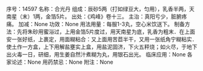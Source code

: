 序号：14597
名称：合光丹
组成：辰砂5两（打如绿豆大，匀用），乳香半两，天南星（末）1两，金箔5片。
出处：《鸡峰》卷十三。
主治：真阳亏少，脏腑疼痛。
加减：None
功效：None
用法用量：每服1-3丸，空心米饮送下。
制备方法：先将朱砂用蜜浴过，上用金箔5片度过，用天南星为底，乳香为粗末．在上面安一张好纸，上裹定，用面糊粘合：又上面用苦苣半干，又用一张纸角宁糊粘实．使土作一方盒，上下用解盐壅实上盒，用盐泥固济，下火五秤烧；如火尽，于地下出火毒一日，研细，用生姜自然汁煮糊为丸，用银石出光。
临床应用：None
各家论述：None
用药禁忌：None
附注：None
